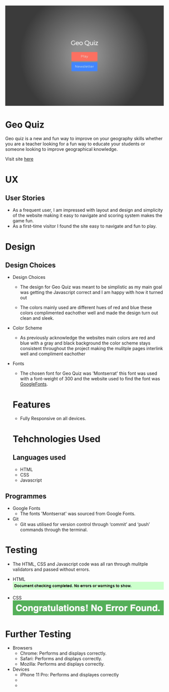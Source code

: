 ![Image link](https://github.com/niall20021/quiz/blob/main/assets/images/Web%20capture_12-5-2023_02730_127.0.0.1.jpeg)

# Geo Quiz
Geo quiz is a new and fun way to improve on your geography skills whether you are a teacher looking for a fun way to educate your students or someone looking to improve geographical knowledge.

Visit site [here](https://niall20021.github.io/quiz/)

# UX

## User Stories
- As a frequent user, I am impressed with layout and design and simplicity of the
website making it easy to navigate and scoring system makes the game fun.
- As a first-time visitor I found the site easy to navigate and fun to play.

# Design
## Design Choices
- Design Choices
   - The design for Geo Quiz was meant to be simplistic as my main goal was getting the Javascript correct and I am happy with how it turned out

   - The colors mainly used are different hues of red and blue these colors complimented eachother well and made the design turn out clean and sleek.

- Color Scheme
  - As previously acknowledge the websites main colors are red and blue with a gray and black background the color scheme stays consistent throughout the project making the mulitple pages interlink well and compliment eachother

- Fonts
  - The chosen font for Geo Quiz was 'Montserrat' this font was used with a font-weight of 300 and the website used to find the font was [GoogleFonts](https://fonts.google.com/).

  # Features 
  - Fully Responsive on all devices.

  # Tehchnologies Used
  ## Languages used
  - HTML
  - CSS
  - Javascript
## Programmes
- Google Fonts
  - The fonts 'Montserrat' was sourced from Google Fonts.
- Git
  - Git was utilised for version control through ‘commit’ and ‘push’ commands through the terminal.

# Testing
- The HTML, CSS and Javascript code was all ran through mulitple validators and passed without errors.

- HTML
  ![Image Link](https://github.com/niall20021/quiz/blob/main/assets/images/HTMLCHECK.PNG)
- CSS
  ![Image Link](https://github.com/niall20021/quiz/blob/main/assets/images/CSSCHECK.png.jpg)

# Further Testing
  - Browsers
    - Chrome: Performs and displays correctly.
    - Safari: Performs and displays correctly.
    - Mozilla: Performs and displays correctly.
  - Devices
    - iPhone 11 Pro: Performs and displayes correctly
    - 
    - 
  

